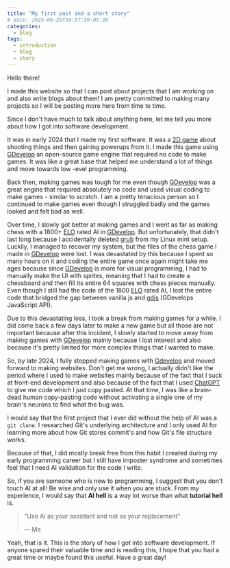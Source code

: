 ```yaml
---
title: "My first post and a short story"
# date: 2025-06-29T16:57:30-05:30
categories:
  - blog
tags:
  - introduction
  - blog
  - story
---
```


Hello there!

I made this website so that I can post about projects that I am working on and also write blogs about them! I am pretty committed to making many projects so I will be posting more here from time to time.

Since I don't have much to talk about anything here, let me tell you more about how I got into software development.

It was in early 2024 that I made my first software. It was a [2D game](https://en.wikipedia.org/wiki/2D_computer_graphics) about shooting things and then gaining powerups from it. I made this game using [GDevelop](https://gdevelop.io/) an open-source game engine that required no code to make games. It was like a great base that helped me understand a lot of things and move towards low -evel programming.

Back then, making games was tough for me even though [GDevelop](https://gdevelop.io/) was a great engine that required absolutely no code and used visual coding to make games - similar to scratch. I am a pretty tenacious person so I continued to make games even though I struggled badly and the games looked and felt bad as well.

Over time, I slowly got better at making games and I went as far as making chess with a 1800+ [ELO](https://en.wikipedia.org/wiki/Elo_rating_system) rated AI in [GDevelop](https://gdevelop.io/). But unfortunately, that didn't last long because I accidentally deleted [grub](https://en.wikipedia.org/wiki/GNU_GRUB) from my Linux mint setup. Luckily, I managed to recover my system, but the files of the chess game I made in [GDevelop](https://gdevelop.io/) were lost. I was devastated by this because I spent so many hours on it and coding the entire game once again might take me ages because since [GDevelop](https://gdevelop.io/) is more for visual programming, I had to manually make the UI with sprites, meaning that I had to create a chessboard and then fill its entire 64 squares with chess pieces manually. Even though I still had the code of the 1800 [ELO](https://en.wikipedia.org/wiki/Elo_rating_system) rated AI, I lost the entire code that bridged the gap between vanilla js and [gdjs](https://docs.gdevelop.io/GDJS%20Runtime%20Documentation/modules/gdjs.html) (GDevelops JavaScript API).

Due to this devastating loss, I took a break from making games for a while. I did come back a few days later to make a new game but all those are not important because after this incident, I slowly started to move away from making games with [GDevelop](https://gdevelop.io/) mainly because I lost interest and also because it's pretty limited for more complex things that I wanted to make.

So, by late 2024, I fully stopped making games with [Gdevelop](https://gdevelop.io/) and moved forward to making websites.
Don't get me wrong, I actually didn't like the period where I used to make websites mainly because of the fact that I suck at front-end development and also because of the fact that I used [ChatGPT](https://en.wikipedia.org/wiki/ChatGPT) to give me code which I just copy pasted. At that time, I was like a brain-dead human copy-pasting code without activating a single one of my brain's neurons to find what the bug was.

I would say that the first project that I ever did without the help of AI was a `git clone`. I researched Git's underlying architecture and I only used AI for learning more about how Git stores commit's and how Git's file structure works.

Because of that, I did mostly break free from this habit I created during my early programming career but I still have imposter syndrome and sometimes feel that I need AI validation for the code I write.

So, if you are someone who is new to programming, I suggest that you don't touch AI at all! Be wise and only use it when you are stuck. From my experience, I would say that **AI hell** is a way lot worse than what **tutorial hell** is.

> "Use AI as your assistant and not as your replacement"
>
> — Me

Yeah, that is it. This is the story of how I got into software development. If anyone spared their valuable time and is reading this, I hope that you had a great time or maybe found this useful. Have a great day!
